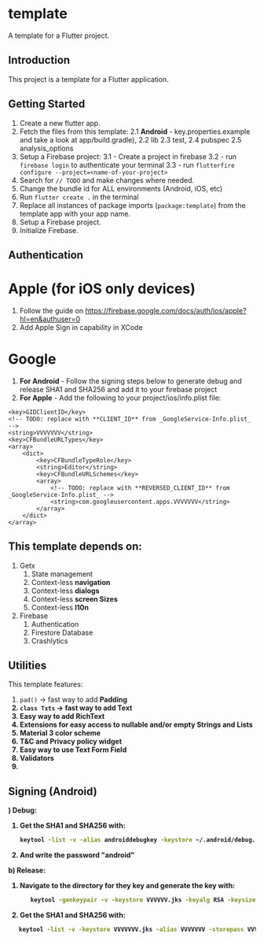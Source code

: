 # template

A template for a Flutter project.

## Introduction

This project is a template for a Flutter application.

## Getting Started
1. Create a new flutter app.
2. Fetch the files from this template:
   2.1 **Android** - key.properties.example and take a look at app/build.gradle), 
   2.2 lib
   2.3 test, 
   2.4 pubspec
   2.5 analysis_options
3. Setup a Firebase project:
   3.1 - Create a project in firebase
   3.2 - run `firebase login` to authenticate your terminal
   3.3 - run `flutterfire configure --project=<name-of-your-project>`
4. Search for `// TODO` and make changes where needed.
5. Change the bundle id for ALL environments (Android, iOS, etc)
6. Run `flutter create .` in the terminal
7. Replace all instances of package imports (`package:template`) from the template app with your
   app name.
8. Setup a Firebase project.
9. Initialize Firebase.

## Authentication
# Apple (for iOS only devices) 
   1. Follow the guide on https://firebase.google.com/docs/auth/ios/apple?hl=en&authuser=0
   2. Add Apple Sign in capability in XCode
# Google
   1. **For Android** - Follow the signing steps below to generate debug and release SHA1 and 
      SHA256 and add it to your firebase project 
   2. **For Apple** - Add the following to your project/ios/info.plist file:
```plist
<key>GIDClientID</key>
<!-- TODO: replace with **CLIENT_ID** from _GoogleService-Info.plist_ -->
<string>VVVVVVV</string>
<key>CFBundleURLTypes</key>
<array>
    <dict>
        <key>CFBundleTypeRole</key>
        <string>Editor</string>
        <key>CFBundleURLSchemes</key>
        <array>
            <!-- TODO: replace with **REVERSED_CLIENT_ID** from _GoogleService-Info.plist_ -->
            <string>com.googleusercontent.apps.VVVVVVV</string>
        </array>
    </dict>
</array>
```

## This template depends on:
1. Getx 
   1. State management
   2. Context-less **navigation**
   3. Context-less **dialogs**
   4. Context-less **screen Sizes**
   5. Context-less **l10n**
2. Firebase
   1. Authentication
   2. Firestore Database
   3. Crashlytics

## Utilities

This template features:
1. `pad()` -> fast way to add <b>Padding
2. `class Txts` -> fast way to add **Text**
3. Easy way to add **RichText**
4. Extensions for easy access to nullable and/or empty **String**s and **List**s
5. Material 3 color scheme
6. T&C and Privacy policy widget
7. Easy way to use Text Form Field
8. Validators
9. 

## Signing (Android)
) Debug:
1. Get the SHA1 and SHA256 with:
   ```bash
   keytool -list -v -alias androiddebugkey -keystore ~/.android/debug.keystore
   ```
2. And write the password "android"   

b) Release:
   1. Navigate to the directory for they key and **generate the key** with:
      ```bash
         keytool -genkeypair -v -keystore VVVVVV.jks -keyalg RSA -keysize 2048 -validity 10000 -alias VVVVVV -keypass VVVVVV -storepass VVVVVV
      ```
   2. Get the SHA1 and SHA256 with:
   ```bash
      keytool -list -v -keystore VVVVVVV.jks -alias VVVVVVV -storepass VVVVVVV -keypass VVVVVVV
   ```
